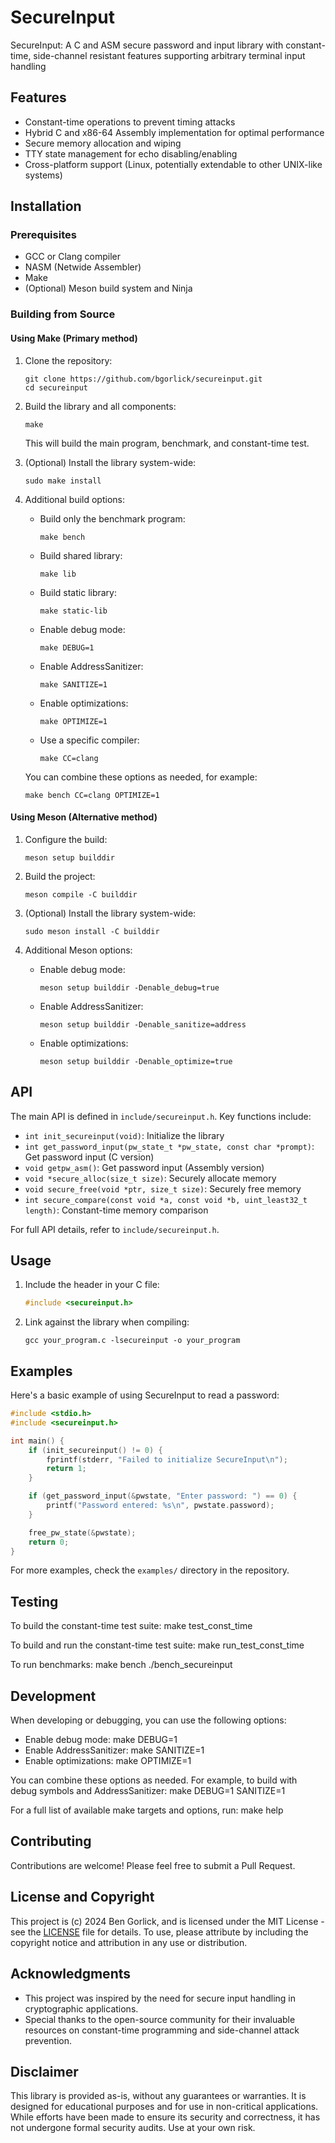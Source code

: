 # SecureInput

SecureInput: A C and ASM secure password and input library with constant-time, side-channel resistant features supporting arbitrary terminal input handling

## Features

- Constant-time operations to prevent timing attacks
- Hybrid C and x86-64 Assembly implementation for optimal performance
- Secure memory allocation and wiping
- TTY state management for echo disabling/enabling
- Cross-platform support (Linux, potentially extendable to other UNIX-like systems)

## Installation

### Prerequisites

- GCC or Clang compiler
- NASM (Netwide Assembler)
- Make
- (Optional) Meson build system and Ninja

### Building from Source

#### Using Make (Primary method)

1. Clone the repository:
   ```
   git clone https://github.com/bgorlick/secureinput.git
   cd secureinput
   ```

2. Build the library and all components:
   ```
   make
   ```

   This will build the main program, benchmark, and constant-time test.

3. (Optional) Install the library system-wide:
   ```
   sudo make install
   ```

4. Additional build options:
   - Build only the benchmark program:
     ```
     make bench
     ```
   - Build shared library:
     ```
     make lib
     ```
   - Build static library:
     ```
     make static-lib
     ```
   - Enable debug mode:
     ```
     make DEBUG=1
     ```
   - Enable AddressSanitizer:
     ```
     make SANITIZE=1
     ```
   - Enable optimizations:
     ```
     make OPTIMIZE=1
     ```
   - Use a specific compiler:
     ```
     make CC=clang
     ```

   You can combine these options as needed, for example:
   ```
   make bench CC=clang OPTIMIZE=1
   ```

#### Using Meson (Alternative method)

1. Configure the build:
   ```
   meson setup builddir
   ```

2. Build the project:
   ```
   meson compile -C builddir
   ```

3. (Optional) Install the library system-wide:
   ```
   sudo meson install -C builddir
   ```

4. Additional Meson options:
   - Enable debug mode:
     ```
     meson setup builddir -Denable_debug=true
     ```
   - Enable AddressSanitizer:
     ```
     meson setup builddir -Denable_sanitize=address
     ```
   - Enable optimizations:
     ```
     meson setup builddir -Denable_optimize=true
     ```

## API

The main API is defined in `include/secureinput.h`. Key functions include:

- `int init_secureinput(void)`: Initialize the library
- `int get_password_input(pw_state_t *pw_state, const char *prompt)`: Get password input (C version)
- `void getpw_asm()`: Get password input (Assembly version)
- `void *secure_alloc(size_t size)`: Securely allocate memory
- `void secure_free(void *ptr, size_t size)`: Securely free memory
- `int secure_compare(const void *a, const void *b, uint_least32_t length)`: Constant-time memory comparison

For full API details, refer to `include/secureinput.h`.

## Usage

1. Include the header in your C file:
   ```c
   #include <secureinput.h>
   ```

2. Link against the library when compiling:
   ```
   gcc your_program.c -lsecureinput -o your_program
   ```

## Examples

Here's a basic example of using SecureInput to read a password:
```c
#include <stdio.h>
#include <secureinput.h>

int main() {
    if (init_secureinput() != 0) {
        fprintf(stderr, "Failed to initialize SecureInput\n");
        return 1;
    }

    if (get_password_input(&pwstate, "Enter password: ") == 0) {
        printf("Password entered: %s\n", pwstate.password);
    }

    free_pw_state(&pwstate);
    return 0;
}
```
For more examples, check the `examples/` directory in the repository.

## Testing

To build the constant-time test suite:
make test_const_time

To build and run the constant-time test suite:
make run_test_const_time

To run benchmarks:
make bench
./bench_secureinput

## Development

When developing or debugging, you can use the following options:

- Enable debug mode: make DEBUG=1
- Enable AddressSanitizer: make SANITIZE=1
- Enable optimizations: make OPTIMIZE=1

You can combine these options as needed. For example, to build with debug symbols and AddressSanitizer:
make DEBUG=1 SANITIZE=1

For a full list of available make targets and options, run:
make help

## Contributing

Contributions are welcome! Please feel free to submit a Pull Request.

## License and Copyright

This project is (c) 2024 Ben Gorlick, and is licensed under the MIT License - see the [LICENSE](LICENSE) file for details. To use, please attribute by including the copyright notice and attribution in any use or distribution.

## Acknowledgments

- This project was inspired by the need for secure input handling in cryptographic applications.
- Special thanks to the open-source community for their invaluable resources on constant-time programming and side-channel attack prevention.

## Disclaimer

This library is provided as-is, without any guarantees or warranties. It is designed for educational purposes and for use in non-critical applications. While efforts have been made to ensure its security and correctness, it has not undergone formal security audits. Use at your own risk.


